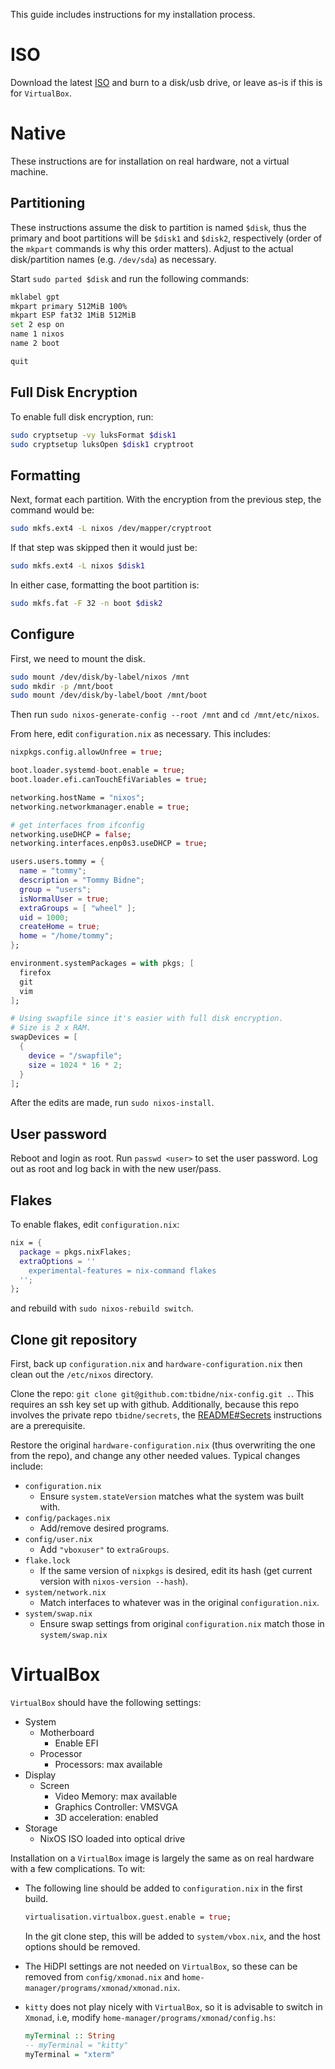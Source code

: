 This guide includes instructions for my installation process.

# ISO

Download the latest [ISO](https://nixos.org/download.html) and burn to a disk/usb drive, or leave as-is if this is for `VirtualBox`.

# Native

These instructions are for installation on real hardware, not a virtual machine.

## Partitioning

These instructions assume the disk to partition is named `$disk`, thus the primary and boot partitions will be `$disk1` and `$disk2`, respectively (order of the `mkpart` commands is why this order matters). Adjust to the actual disk/partition names (e.g. `/dev/sda`) as necessary.

Start `sudo parted $disk` and run the following commands:

```sh
mklabel gpt
mkpart primary 512MiB 100%
mkpart ESP fat32 1MiB 512MiB
set 2 esp on
name 1 nixos
name 2 boot

quit
```

## Full Disk Encryption

To enable full disk encryption, run:

```sh
sudo cryptsetup -vy luksFormat $disk1
sudo cryptsetup luksOpen $disk1 cryptroot
```

## Formatting

Next, format each partition. With the encryption from the previous step, the command would be:

```sh
sudo mkfs.ext4 -L nixos /dev/mapper/cryptroot
```

If that step was skipped then it would just be:

```sh
sudo mkfs.ext4 -L nixos $disk1
```

In either case, formatting the boot partition is:

```sh
sudo mkfs.fat -F 32 -n boot $disk2
```

## Configure

First, we need to mount the disk.

```sh
sudo mount /dev/disk/by-label/nixos /mnt
sudo mkdir -p /mnt/boot
sudo mount /dev/disk/by-label/boot /mnt/boot
```

Then run `sudo nixos-generate-config --root /mnt` and `cd /mnt/etc/nixos`.

From here, edit `configuration.nix` as necessary. This includes:

```nix
nixpkgs.config.allowUnfree = true;

boot.loader.systemd-boot.enable = true;
boot.loader.efi.canTouchEfiVariables = true;

networking.hostName = "nixos"; 
networking.networkmanager.enable = true;

# get interfaces from ifconfig
networking.useDHCP = false;
networking.interfaces.enp0s3.useDHCP = true;

users.users.tommy = {
  name = "tommy";
  description = "Tommy Bidne";
  group = "users";
  isNormalUser = true;
  extraGroups = [ "wheel" ];
  uid = 1000;
  createHome = true;
  home = "/home/tommy";
};

environment.systemPackages = with pkgs; [
  firefox
  git
  vim
];

# Using swapfile since it's easier with full disk encryption.
# Size is 2 x RAM.
swapDevices = [
  {
    device = "/swapfile";
    size = 1024 * 16 * 2;
  }
];
```

After the edits are made, run `sudo nixos-install`.

## User password

Reboot and login as root. Run `passwd <user>` to set the user password. Log out as root and log back in with the new user/pass.

## Flakes

To enable flakes, edit `configuration.nix`:

```nix
nix = {
  package = pkgs.nixFlakes;
  extraOptions = ''
    experimental-features = nix-command flakes
  '';
};
```

and rebuild with `sudo nixos-rebuild switch`.

## Clone git repository

First, back up `configuration.nix` and `hardware-configuration.nix` then clean out the `/etc/nixos` directory.

Clone the repo: `git clone git@github.com:tbidne/nix-config.git .`. This requires an ssh key set up with github. Additionally, because this repo involves the private repo `tbidne/secrets`, the [README#Secrets](README.md#secrets) instructions are a prerequisite.

Restore the original `hardware-configuration.nix` (thus overwriting the one from the repo), and change any other needed values. Typical changes include: 

* `configuration.nix`
  * Ensure `system.stateVersion` matches what the system was built with.
* `config/packages.nix`
  * Add/remove desired programs.
* `config/user.nix`
  * Add `"vboxuser"` to `extraGroups`.
* `flake.lock`
  * If the same version of `nixpkgs` is desired, edit its hash (get current version with `nixos-version --hash`).
* `system/network.nix`
  * Match interfaces to whatever was in the original `configuration.nix`.
* `system/swap.nix`
  * Ensure swap settings from original `configuration.nix` match those in `system/swap.nix`

# VirtualBox

`VirtualBox` should have the following settings:

* System
  * Motherboard
    * Enable EFI
  * Processor
    * Processors: max available
* Display
  * Screen
    * Video Memory: max available
    * Graphics Controller: VMSVGA
    * 3D acceleration: enabled
* Storage
  * NixOS ISO loaded into optical drive

Installation on a `VirtualBox` image is largely the same as on real hardware with a few complications. To wit:

* The following line should be added to `configuration.nix` in the first build.

    ```nix
    virtualisation.virtualbox.guest.enable = true;
    ```

    In the git clone step, this will be added to `system/vbox.nix`, and the host options should be removed.

* The HiDPI settings are not needed on `VirtualBox`, so these can be removed from `config/xmonad.nix` and `home-manager/programs/xmonad/xmonad.nix`.

* `kitty` does not play nicely with `VirtualBox`, so it is advisable to switch in `Xmonad`, i.e, modify `home-manager/programs/xmonad/config.hs`:

    ```haskell
    myTerminal :: String
    -- myTerminal = "kitty"
    myTerminal = "xterm"
    ```
